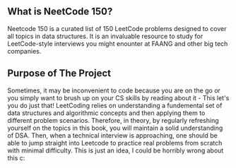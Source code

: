 ## What is NeetCode 150?

Neetcode 150 is a curated list of 150 LeetCode problems designed to cover all topics in data structures. It is an invaluable resource to study for LeetCode-style interviews you might enounter at FAANG and other big tech companies.

## Purpose of The Project

Sometimes, it may be inconvenient to code because you are on the go or you simply want to brush up on your CS skills by reading about it - This let's you do just that! LeetCoding relies on understanding a fundemental set of data structures and algorithmic concepts and then applying them to different problem scenarios. Therefore, in theory, by regularly refreshing yourself on the topics in this book, you will maintain a solid understanding of DSA. Then, when a technical interview is approaching, one should be able to jump straight into Leetcode to practice real problems from scratch with minimal difficulty. This is just an idea, I could be horribly wrong about this c: